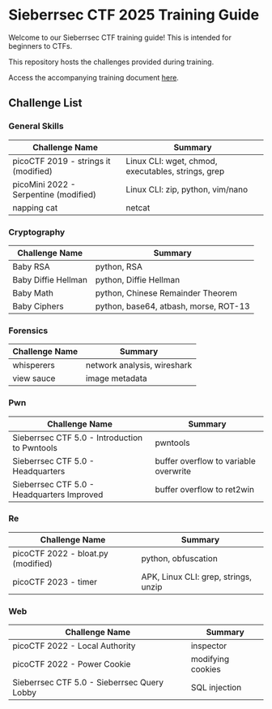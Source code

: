 # Sieberrsec CTF 2025 Training Guide

Welcome to our Sieberrsec CTF training guide! This is intended for beginners to CTFs.

This repository hosts the challenges provided during training.

Access the accompanying training document [here](https://docs.google.com/document/d/1XOK_5Y6UB_qDsWUamHrE7bXUem8MfA1Oh0bdf0S7SI4/edit?usp=sharing).

## Challenge List

### General Skills

| Challenge Name | Summary |
| --- | --- |
| picoCTF 2019 - strings it (modified) | Linux CLI: wget, chmod, executables, strings, grep |
| picoMini 2022 - Serpentine (modified) | Linux CLI: zip, python, vim/nano |
| napping cat | netcat |

### Cryptography

| Challenge Name | Summary |
| --- | --- |
| Baby RSA | python, RSA |
| Baby Diffie Hellman | python, Diffie Hellman |
| Baby Math | python, Chinese Remainder Theorem |
| Baby Ciphers | python, base64, atbash, morse, ROT-13 |

### Forensics

| Challenge Name | Summary |
| --- | --- |
| whisperers | network analysis, wireshark |
| view sauce | image metadata |

### Pwn

| Challenge Name | Summary |
| --- | --- |
| Sieberrsec CTF 5.0 - Introduction to Pwntools | pwntools |
| Sieberrsec CTF 5.0 - Headquarters | buffer overflow to variable overwrite |
| Sieberrsec CTF 5.0 - Headquarters Improved | buffer overflow to ret2win |

### Re

| Challenge Name | Summary |
| --- | --- |
| picoCTF 2022 - bloat.py (modified) | python, obfuscation|
| picoCTF 2023 - timer | APK, Linux CLI: grep, strings, unzip |

### Web

| Challenge Name | Summary |
| --- | --- |
| picoCTF 2022 - Local Authority | inspector |
| picoCTF 2022 - Power Cookie | modifying cookies |
| Sieberrsec CTF 5.0 - Sieberrsec Query Lobby | SQL injection |
